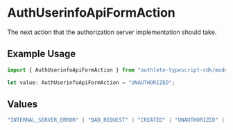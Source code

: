 # AuthUserinfoApiFormAction

The next action that the authorization server implementation should take.

## Example Usage

```typescript
import { AuthUserinfoApiFormAction } from "authlete-typescript-sdk/models/operations";

let value: AuthUserinfoApiFormAction = "UNAUTHORIZED";
```

## Values

```typescript
"INTERNAL_SERVER_ERROR" | "BAD_REQUEST" | "CREATED" | "UNAUTHORIZED" | "FORBIDDEN" | "JSON" | "JWT" | "OK"
```